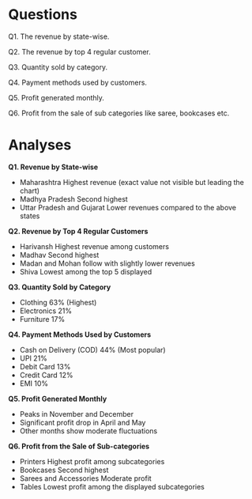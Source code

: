 # Questions
Q1. The revenue by state-wise.

Q2. The revenue by top 4 regular customer.

Q3. Quantity sold by category.

Q4. Payment methods used by customers.

Q5. Profit generated monthly.

Q6. Profit from the sale of sub categories like saree, bookcases etc. 


# Analyses

**Q1. Revenue by State-wise**
- Maharashtra Highest revenue (exact value not visible but leading the chart)  
- Madhya Pradesh Second highest  
- Uttar Pradesh and Gujarat Lower revenues compared to the above states  

**Q2. Revenue by Top 4 Regular Customers**  
- Harivansh Highest revenue among customers  
- Madhav Second highest  
- Madan and Mohan follow with slightly lower revenues  
- Shiva Lowest among the top 5 displayed  

**Q3. Quantity Sold by Category**  
- Clothing 63% (Highest)  
- Electronics 21%  
- Furniture 17%  

**Q4. Payment Methods Used by Customers** 
- Cash on Delivery (COD) 44% (Most popular)  
- UPI 21%  
- Debit Card 13%  
- Credit Card 12%  
- EMI 10%

**Q5. Profit Generated Monthly** 
- Peaks in November and December  
- Significant profit drop in April and May  
- Other months show moderate fluctuations  

**Q6. Profit from the Sale of Sub-categories**  
- Printers Highest profit among subcategories  
- Bookcases Second highest  
- Sarees and Accessories Moderate profit  
- Tables Lowest profit among the displayed subcategories  
